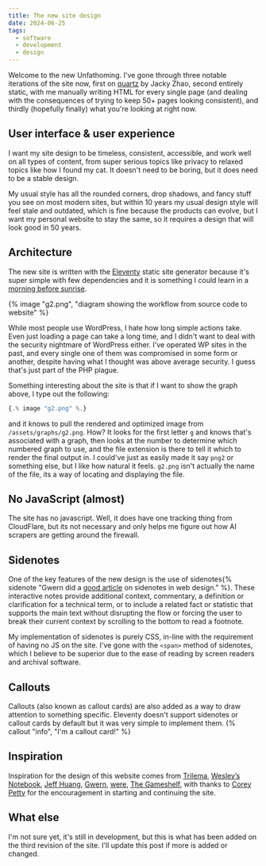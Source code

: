 ```yaml
---
title: The new site design
date: 2024-06-25
tags:
  - software
  - development
  - design
---
```

Welcome to the new Unfathoming. I've gone through three notable iterations of the site now, first on [quartz]() by Jacky Zhao, second entirely static, with me manually writing HTML for every single page (and dealing with the consequences of trying to keep 50+ pages looking consistent), and thirdly (hopefully finally) what you're looking at right now.

## User interface & user experience
I want my site design to be timeless, consistent, accessible, and work well on all types of content, from super serious topics like privacy to relaxed topics like how I found my cat. It doesn't need to be boring, but it does need to be a stable design.

My usual style has all the rounded corners, drop shadows, and fancy stuff you see on most modern sites, but within 10 years my usual design style will feel stale and outdated, which is fine because the products can evolve, but I want my personal website to stay the same, so it requires a design that will look good in 50 years.

## Architecture
The new site is written with the [Eleventy](https://11ty.dev) static site generator because it's super simple with few dependencies and it is something I could learn in a [morning before sunrise](/archive/2024/a-rainy-saturday-morning).

{% image "g2.png", "diagram showing the workflow from source code to website" %}

While most people use WordPress, I hate how long simple actions take. Even just loading a page can take a long time, and I didn't want to deal with the security nightmare of WordPress either. I've operated WP sites in the past, and every single one of them was compromised in some form or another, despite having what I thought was above average security. I guess that's just part of the PHP plague.

Something interesting about the site is that if I want to show the graph above, I type out the following:

```js
{.% image "g2.png" %.}
```

and it knows to pull the rendered and optimized image from `/assets/graphs/g2.png`. How? It looks for the first letter `g` and knows that's associated with a graph, then looks at the number to determine which numbered graph to use, and the file extension is there to tell it which to render the final output in. I could've just as easily made it say `png2` or something else, but I like how natural it feels. `g2.png` isn't actually the name of the file, its a way of locating and displaying the file.

## No JavaScript (almost)
The site has no javascript. Well, it does have one tracking thing from CloudFlare, but its not necessary and only helps me figure out how AI scrapers are getting around the firewall.

## Sidenotes
One of the key features of the new design is the use of sidenotes{% sidenote "Gwern did a [good article](https://gwern.net/sidenote) on sidenotes in web design." %}. These interactive notes provide additional context, commentary, a definition or clarification for a technical term, or to include a related fact or statistic that supports the main text without disrupting the flow or forcing the user to break their current context by scrolling to the bottom to read a footnote.

My implementation of sidenotes is purely CSS, in-line with the requirement of having no JS on the site. I've gone with the `<span>` method of sidenotes, which I believe to be superior due to the ease of reading by screen readers and archival software.

## Callouts
Callouts (also known as callout cards) are also added as a way to draw attention to something specific. Eleventy doesn't support sidenotes or callout cards by default but it was very simple to implement them.
{% callout "info", "I'm a callout card!" %}

## Inspiration
Inspiration for the design of this website comes from [Trilema](http://trilema.com), [Wesley’s Notebook](https://notebook.wesleyac.com/), [Jeff Huang](https://jeffhuang.com/), [Gwern](https://gwern.net), [were](http://werc.cat-v.org/), [The Gameshelf](http://gameshelf.jmac.org/), with thanks to [Corey Petty](https://x.com/corpetty) for the encouragement in starting and continuing the site.

## What else
I'm not sure yet, it's still in development, but this is what has been added on the third revision of the site. I'll update this post if more is added or changed.
